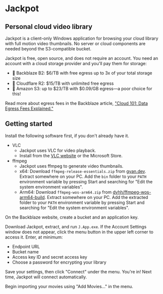 # Jackpot

## Personal cloud video library

Jackpot is a client-only Windows application for browsing your cloud library with full motion video thumbnails.
No server or cloud components are needed beyond the S3-compatible bucket.

Jackpot is free, open source, and does not require an account.
You need an account with a cloud storage provider and you'll pay them for storage:

- 🥇 Backblaze B2: $6/TB with free egress up to 3x of your total storage size
- 🥈 Cloudflare R2: $15/TB with unlimited free egress
- 💸 Amazon S3: up to $23/TB with $0.09/GB egress—a poor choice for this!

Read more about egress fees in the Backblaze article, ["Cloud 101: Data Egress Fees Explained."](https://www.backblaze.com/blog/cloud-101-data-egress-fees-explained/)

## Getting started

Install the following software first, if you don't already have it.

- VLC
    - Jackpot uses VLC for video playback.
    - Install from the [VLC website](https://www.videolan.org/vlc/) or the Microsoft Store.
- ffmpeg
    - Jackpot uses ffmpeg to generate video thumbnails.
    - x64: Download `ffmpeg-release-essentials.zip` from [gyan.dev](https://www.gyan.dev/ffmpeg/builds/). Extract somewhere on your PC. Add the `bin` folder to your `PATH` environment variable by pressing Start and searching for "Edit the system environment variables".
    - Arm64: Download `ffmpeg-wos-arm64.zip` from [dvhh/ffmpeg-wos-arm64-build](https://github.com/dvhh/ffmpeg-wos-arm64-build/releases). Extract somewhere on your PC. Add the extracted folder to your `PATH` environment variable by pressing Start and searching for "Edit the system environment variables".

On the Backblaze website, create a bucket and an application key.

Download Jackpot, extract, and run `J.App.exe`.
If the Account Settings window does not appear, click the menu button in the upper left corner to access it.
Enter, at minimum:
- Endpoint URL
- Bucket name
- Access key ID and secret access key
- Choose a password for encrypting your library

Save your settings, then click "Connect" under the menu.
You're in!
Next time, Jackpot will connect automatically.

Begin importing your movies using "Add Movies..." in the menu.
